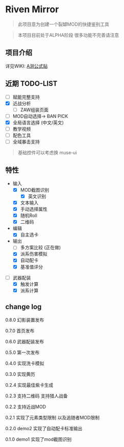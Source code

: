 # Riven Mirror

> 此项目意为创建一个裂罅MOD的快捷鉴别工具

> 本项目目前处于ALPHA阶段 很多功能不完善请注意

## 项目介绍

详见WIKI: [A测公式贴](https://gitee.com/pa001024/riven-mirror/wikis/A测公式贴)

## 近期 TODO-LIST

- [ ] 赋能完整支持
- [x] 近战分析
  - [ ] ZAW组装页面
- [ ] MOD自动选择-> BAN PICK
- [x] 全局语言选择 (中文/英文)
- [ ] 教学视频
- [ ] 配色工具
- [ ] 全域暴击支持

 > 基础控件可以考虑换 muse-ui


## 特性
- 输入
  - [x] MOD截图识别
    - [x] 英文识别
  - [x] 文本输入
  - [x] 手动选择属性
  - [x] 随机Roll
  - [x] 二维码
- 编辑
  - [x] 自主选卡
- 输出
  - [ ] 多方案比较 (正在做)
  - [x] 派系伤害模拟
  - [x] 自动配卡
  - [x] 基准值评分
- [ ] 武器配装
  - [x] 触发计算
  - [x] 派系计算

## change log

0.8.0 幻影装置发布

0.7.0 首页发布

0.6.0 武器配装发布

0.5.0 第一次发布

0.4.0 实现洗卡模拟

0.3.0 实现黄历

0.2.4 实现最佳紫卡生成

0.2.3 支持二维码 支持猎人战备

0.2.2 支持近战MOD

0.2.1 实现了元素类型限制 以及追随者MOD限制

0.2.0 demo2 实现了自动配卡标准输出

0.1.0 demo1 实现了mod截图识别
